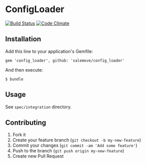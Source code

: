 # ConfigLoader

[![Build Status](http://ci.salemove.com/buildStatus/icon?job=application_services)](http://ci.salemove.com/job/application_services/)
[![Code Climate](https://codeclimate.com/github/salemove/config_loader.png)](https://codeclimate.com/github/salemove/config_loader)

## Installation

Add this line to your application's Gemfile:

    gem 'config_loader', github: 'salemove/config_loader'

And then execute:

    $ bundle

## Usage

See `spec/integration` directory.

## Contributing

1. Fork it
2. Create your feature branch (`git checkout -b my-new-feature`)
3. Commit your changes (`git commit -am 'Add some feature'`)
4. Push to the branch (`git push origin my-new-feature`)
5. Create new Pull Request
